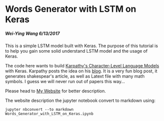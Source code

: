 
# Words Generator with LSTM on Keras

##### Wei-Ying Wang 6/13/2017

This is a simple LSTM model built with Keras. The purpose of this tutorial is to help you gain some solid understand LSTM model and the usage of Keras.

The code here wants to build [Karpathy's Character-Level Language Models](https://gist.github.com/karpathy/d4dee566867f8291f086) with Keras. Karpathy posts the idea on his [blog](http://karpathy.github.io/2015/05/21/rnn-effectiveness/). It is a very fun blog post, it generates shakespear's article, as well as Latext file with many math symbols. I guess we will never run out of papers this way...

Please head to [My Website](wayinone.github.io) for better description.

The website description the jupyter notebook convert to markdown using:
```
jupyter nbconvert --to markdown Words_Generator_with_LSTM_on_Keras.ipynb
```
